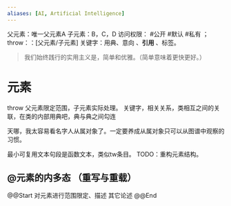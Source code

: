 ```yaml
---
aliases: [AI, Artificial Intelligence]
---
```


父元素：唯一父元素A
子元素：B，C，D
访问权限：  #公开  #默认 #私有 ；throw：：[父元素/子元素]
关键字：用典、意向  、**引用** 、标签。    

> 我们始终践行的实用主义是，简单和优雅。（简单意味着更快更好。）
> 


# 元素
throw 父元素限定范围，子元素实际处理。
关键字，相关关系，类相互之间的关联，在类的内部用典吧，典与典之间勾连


天哪，我太容易看名字人从属对象了。一定要养成从属对象只可以从图谱中观察的习惯。

最小可复用文本句段是函数文本，类似tw条目。
TODO：重构元素结构。


## @元素的内多态 （重写与重载）

@@Start
对元素进行范围限定、描述
其它论述
@@End





